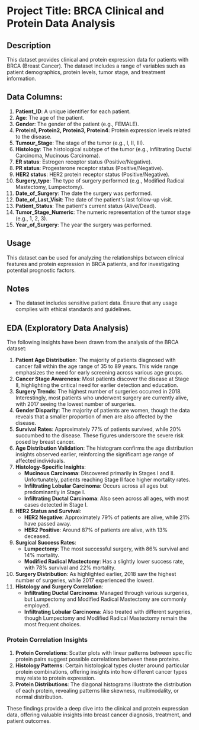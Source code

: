 
# Project Title: BRCA Clinical and Protein Data Analysis

## Description
This dataset provides clinical and protein expression data for patients with BRCA (Breast Cancer). The dataset includes a range of variables such as patient demographics, protein levels, tumor stage, and treatment information.

## Data Columns:
1. **Patient_ID**: A unique identifier for each patient.
2. **Age**: The age of the patient.
3. **Gender**: The gender of the patient (e.g., FEMALE).
4. **Protein1, Protein2, Protein3, Protein4**: Protein expression levels related to the disease.
5. **Tumour_Stage**: The stage of the tumor (e.g., I, II, III).
6. **Histology**: The histological subtype of the tumor (e.g., Infiltrating Ductal Carcinoma, Mucinous Carcinoma).
7. **ER status**: Estrogen receptor status (Positive/Negative).
8. **PR status**: Progesterone receptor status (Positive/Negative).
9. **HER2 status**: HER2 protein receptor status (Positive/Negative).
10. **Surgery_type**: The type of surgery performed (e.g., Modified Radical Mastectomy, Lumpectomy).
11. **Date_of_Surgery**: The date the surgery was performed.
12. **Date_of_Last_Visit**: The date of the patient's last follow-up visit.
13. **Patient_Status**: The patient's current status (Alive/Dead).
14. **Tumor_Stage_Numeric**: The numeric representation of the tumor stage (e.g., 1, 2, 3).
15. **Year_of_Surgery**: The year the surgery was performed.

## Usage
This dataset can be used for analyzing the relationships between clinical features and protein expression in BRCA patients, and for investigating potential prognostic factors.

## Notes
- The dataset includes sensitive patient data. Ensure that any usage complies with ethical standards and guidelines.

## EDA (Exploratory Data Analysis)

The following insights have been drawn from the analysis of the BRCA dataset:

1. **Patient Age Distribution**: The majority of patients diagnosed with cancer fall within the age range of 35 to 89 years. This wide range emphasizes the need for early screening across various age groups.
2. **Cancer Stage Awareness**: Most patients discover the disease at Stage II, highlighting the critical need for earlier detection and education.
3. **Surgery Trends**: The highest number of surgeries occurred in 2018. Interestingly, most patients who underwent surgery are currently alive, with 2017 seeing the lowest number of surgeries.
4. **Gender Disparity**: The majority of patients are women, though the data reveals that a smaller proportion of men are also affected by the disease.
5. **Survival Rates**: Approximately 77% of patients survived, while 20% succumbed to the disease. These figures underscore the severe risk posed by breast cancer.
6. **Age Distribution Validation**: The histogram confirms the age distribution insights observed earlier, reinforcing the significant age range of affected individuals.
7. **Histology-Specific Insights**:
    - **Mucinous Carcinoma**: Discovered primarily in Stages I and II. Unfortunately, patients reaching Stage II face higher mortality rates.
    - **Infiltrating Lobular Carcinoma**: Occurs across all ages but predominantly in Stage I.
    - **Infiltrating Ductal Carcinoma**: Also seen across all ages, with most cases detected in Stage I.
8. **HER2 Status and Survival**:
    - **HER2 Negative**: Approximately 79% of patients are alive, while 21% have passed away.
    - **HER2 Positive**: Around 87% of patients are alive, with 13% deceased.
9. **Surgical Success Rates**:
    - **Lumpectomy**: The most successful surgery, with 86% survival and 14% mortality.
    - **Modified Radical Mastectomy**: Has a slightly lower success rate, with 78% survival and 22% mortality.
10. **Surgery Distribution**: As highlighted earlier, 2018 saw the highest number of surgeries, while 2017 experienced the lowest.
11. **Histology and Surgery Correlation**:
    - **Infiltrating Ductal Carcinoma**: Managed through various surgeries, but Lumpectomy and Modified Radical Mastectomy are commonly employed.
    - **Infiltrating Lobular Carcinoma**: Also treated with different surgeries, though Lumpectomy and Modified Radical Mastectomy remain the most frequent choices.

### Protein Correlation Insights
1. **Protein Correlations**: Scatter plots with linear patterns between specific protein pairs suggest possible correlations between these proteins.
2. **Histology Patterns**: Certain histological types cluster around particular protein combinations, offering insights into how different cancer types may relate to protein expression.
3. **Protein Distributions**: The diagonal histograms illustrate the distribution of each protein, revealing patterns like skewness, multimodality, or normal distribution.

These findings provide a deep dive into the clinical and protein expression data, offering valuable insights into breast cancer diagnosis, treatment, and patient outcomes.
